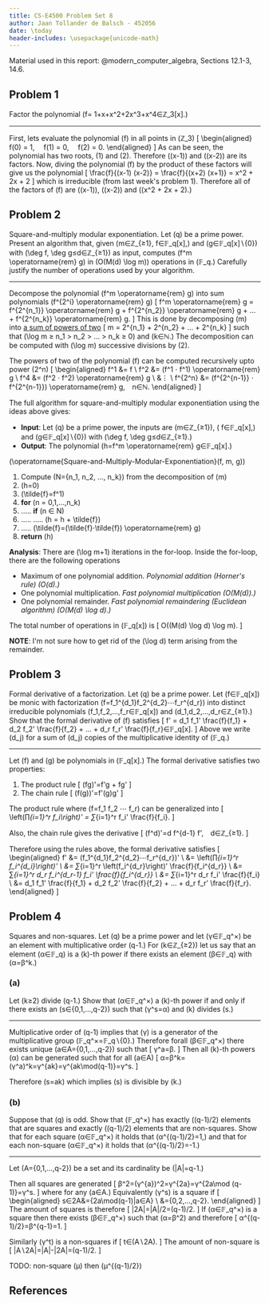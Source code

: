 ```yaml
---
title: CS-E4500 Problem Set 8
author: Jaan Tollander de Balsch - 452056
date: \today
header-includes: \usepackage{unicode-math}
---
```

Material used in this report: @modern_computer_algebra, Sections 12.1-3, 14.6.

## Problem 1
Factor the polynomial \(f= 1+x+x^2+2x^3+x^4∈ℤ_3[x].\)

---

First, lets evaluate the polynomial \(f\) in all points in \(ℤ_3\)
\[
\begin{aligned}
f(0) = 1, 
f(1) = 0, 
f(2) = 0.
\end{aligned}
\]
As can be seen, the polynomial has two roots, \(1\) and \(2\). Therefore \((x-1)\) and \((x-2)\) are its factors. Now, diving the polynomial \(f\) by the product of these factors will give us the polynomial
\[
\frac{f}{(x-1) (x-2)} = \frac{f}{(x+2) (x+1)} = x^2 + 2x + 2
\]
which is irreducible (from last week's problem 1). Therefore all of the factors of \(f\) are \((x-1)\),  \((x-2)\) and \((x^2 + 2x + 2).\)


## Problem 2
Square-and-multiply modular exponentiation. Let \(q\) be a prime power. Present an algorithm that, given \(m∈ℤ_{≥1}, f∈𝔽_q[x],\) and \(g∈𝔽_q[x]∖\{0\}\) with \(\deg f, \deg g≤d∈ℤ_{≥1}\) as input, computes \(f^m \operatorname{rem} g\) in \(O(M(d) \log m)\) operations in \(𝔽_q.\) Carefully justify the number of operations used by your algorithm.

---

Decompose the polynomial \(f^m \operatorname{rem} g\) into sum polynomials \(f^{2^i} \operatorname{rem} g\)
\[
f^m \operatorname{rem} g = f^{2^{n_1}} \operatorname{rem} g + f^{2^{n_2}} \operatorname{rem} g + ... + f^{2^{n_k}} \operatorname{rem} g.
\]
This is done by decomposing \(m\) into [a sum of powers of two](https://math.stackexchange.com/a/1553928)
\[
m = 2^{n_1} + 2^{n_2} + ... + 2^{n_k}
\]
such that \(\log m ≥ n_1 > n_2 > ... > n_k ≥ 0\) and \(k∈ℕ.\) The decomposition can be computed with \(\log m\) successive divisions by \(2\).

The powers of two of the polynomial \(f\) can be computed recursively upto power \(2^n\)
\[
\begin{aligned}
f^1 &= f \\
f^2 &= (f^1 ⋅ f^1) \operatorname{rem} g \\
f^4 &= (f^2 ⋅ f^2) \operatorname{rem} g \\
&⋮ \\
f^{2^n} &= (f^{2^{n-1}} ⋅ f^{2^{n-1}}) \operatorname{rem} g, n∈ℕ.
\end{aligned}
\]

The full algorithm for square-and-multiply modular exponentiation using the ideas above gives:

* **Input**: Let \(q\) be a prime power, the inputs are \(m∈ℤ_{≥1}\), \( f∈𝔽_q[x],\) and \(g∈𝔽_q[x]∖\{0\}\) with \(\deg f, \deg g≤d∈ℤ_{≥1}.\)
* **Output**: The polynomial \(h=f^m \operatorname{rem} g∈𝔽_q[x].\)

\(\operatorname{Square-and-Multiply-Modular-Exponentiation}(f, m, g)\)

1) Compute \(N=\{n_1, n_2, ..., n_k\}\) from the decomposition of \(m\)
2) \(h=0\)
3) \(\tilde{f}=f^1\)
4) **for** \(n = 0,1,...,n_k\)
5) ..... **if** \(n ∈ N\)
6) ..... ..... \(h = h + \tilde{f}\)
7) ..... \(\tilde{f}=(\tilde{f}⋅\tilde{f}) \operatorname{rem} g\)
8) **return** \(h\)

**Analysis**: There are \(\log m+1\) iterations in the for-loop. Inside the for-loop, there are the following operations

- Maximum of one polynomial addition. *Polynomial addition (Horner's rule) \(O(d).\)*
- One polynomial multiplication. *Fast polynomial multiplication \(O(M(d)).\)*
- One polynomial remainder. *Fast polynomial remaindering (Euclidean algorithm) \(O(M(d) \log d).\)*

The total number of operations in \(𝔽_q[x]\) is
\[
O((M(d) \log d) \log m).
\]

**NOTE**: I'm not sure how to get rid of the \(\log d\) term arising from the remainder.


## Problem 3
Formal derivative of a factorization. Let \(q\) be a prime power. Let \(f∈𝔽_q[x]\) be monic with factorization \(f=f_1^{d_1}f_2^{d_2}⋯f_r^{d_r}\) into distinct irreducible polynomials \(f_1,f_2,...,f_r∈𝔽_q[x]\) and \(d_1,d_2,...,d_r∈ℤ_{≥1}.\) Show that the formal derivative of \(f\) satisfies
\[
f' = d_1 f_1' \frac{f}{f_1} + d_2 f_2' \frac{f}{f_2} + ... + d_r f_r' \frac{f}{f_r}∈𝔽_q[x].
\]
Above we write \(d_j\) for a sum of \(d_j\) copies of the multiplicative identity of \(𝔽_q.\)

---

Let \(f\) and \(g\) be polynomials in \(𝔽_q[x].\) The formal derivative satisfies two properties:

1) The product rule
\[
(fg)'=f'g + fg'
\]
2) The chain rule
\[
(f(g))'=f'(g)g'
\]

The product rule where \(f=f_1 f_2 ⋯ f_r\) can be generalized into
\[
\left(∏_{i=1}^r f_i\right)' = ∑_{i=1}^r f_i' \frac{f}{f_i}.
\]

Also, the chain rule gives the derivative
\[
(f^d)'=d f^{d-1} f', d∈ℤ_{≥1}.
\]

Therefore using the rules above, the formal derivative satisfies
\[
\begin{aligned}
f' &= (f_1^{d_1}f_2^{d_2}⋯f_r^{d_r})' \\
&= \left(∏_{i=1}^r f_i^{d_i}\right)' \\
&= ∑_{i=1}^r \left(f_i^{d_r}\right)' \frac{f}{f_i^{d_r}} \\
&= ∑_{i=1}^r d_r f_i^{d_r-1} f_i' \frac{f}{f_i^{d_r}} \\
&= ∑_{i=1}^r d_r f_i' \frac{f}{f_i} \\
&= d_1 f_1' \frac{f}{f_1} + d_2 f_2' \frac{f}{f_2} + ... + d_r f_r' \frac{f}{f_r}.
\end{aligned}
\]


## Problem 4
Squares and non-squares. Let \(q\) be a prime power and let \(γ∈𝔽_q^×\) be an element with multiplicative order \(q-1.\) For \(k∈ℤ_{≥2}\) let us say that an element \(α∈𝔽_q\) is a \(k\)-th power if there exists an element \(β∈𝔽_q\) with \(α=β^k.\)

### (a)
Let \(k≥2\) divide \(q-1.\) Show that \(α∈𝔽_q^×\) a \(k\)-th power if and only if there exists an \(s∈\{0,1,...,q-2\}\) such that \(γ^s=α\) and \(k\) divides \(s.\)

---

Multiplicative order of \(q-1\) implies that \(γ\) is a generator of the multiplicative group \(𝔽_q^×=𝔽_q∖\{0\}.\) Therefore forall \(β∈𝔽_q^×\) there exists unique \(a∈A=\{0,1,...,q-2\}\) such that
\[
γ^a=β.
\]
Then all \(k\)-th powers \(α\) can be generated such that for all \(a∈A\)
\[
α=β^k=(γ^a)^k=γ^{ak}=γ^{ak\mod(q-1)}=γ^s.
\]

Therefore \(s=ak\) which implies \(s\) is divisible by \(k.\)

<!-- TODO: modulo \(q-1\)? -->


### (b)
Suppose that \(q\) is odd. Show that \(𝔽_q^×\) has exactly \((q-1)/2\) elements that are squares and exactly \((q-1)/2\) elements that are non-squares. Show that for each square \(α∈𝔽_q^×\) it holds that \(α^{(q-1)/2}=1,\) and that for each non-square \(α∈𝔽_q^×\) it holds that \(α^{(q-1)/2}=-1.\)

---


Let \(A=\{0,1,...,q-2\}\) be a set and its cardinality be \(|A|=q-1.\)

Then all squares are generated
\[
β^2=(γ^{a})^2=γ^{2a}=γ^{2a\mod (q-1)}=γ^s.
\]
where for any \(a∈A.\) Equivalently \(γ^s\) is a square if
\[
\begin{aligned}
s∈2A&=\{2a\mod(q-1)|a∈A\} \\
&=\{0,2,...,q-2\}.
\end{aligned}
\]
The amount of squares is therefore
\[
|2A|=|A|/2=(q-1)/2.
\]
If \(α∈𝔽_q^×\) is a square then there exists \(β∈𝔽_q^×\) such that \(α=β^2\) and therefore
\[
α^{(q-1)/2}=β^{q-1}=1.
\]

Similarly \(γ^t\) is a non-squares if
\[
t∈(A∖2A).
\]
The amount of non-square is
\[
|A∖2A|=|A|-|2A|=(q-1)/2.
\]

TODO: non-square \(μ\) then \(μ^{(q-1)/2}\)


## References
